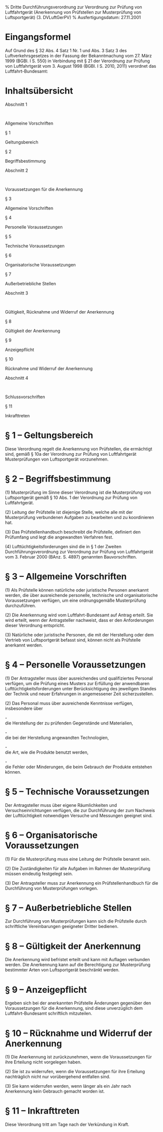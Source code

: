 % Dritte Durchführungsverordnung zur Verordnung zur Prüfung von Luftfahrtgerät (Anerkennung von Prüfstellen zur Musterprüfung von Luftsportgerät)  (3. DVLuftGerPV)
% Ausfertigungsdatum: 27.11.2001
 
# Eingangsformel

Auf Grund des § 32 Abs. 4 Satz 1 Nr. 1 und Abs. 3 Satz 3 des Luftverkehrsgesetzes in der Fassung der Bekanntmachung vom 27. März 1999 (BGBl. I S. 550) in Verbindung mit § 21 der Verordnung zur Prüfung von Luftfahrtgerät vom 3. August 1998 (BGBl. I S. 2010, 2011) verordnet das Luftfahrt-Bundesamt:

# Inhaltsübersicht

Abschnitt 1

 

Allgemeine Vorschriften

§ 1

Geltungsbereich

§ 2

Begriffsbestimmung

Abschnitt 2

 

Voraussetzungen für die Anerkennung

§ 3

Allgemeine Vorschriften

§ 4

Personelle Voraussetzungen

§ 5

Technische Voraussetzungen

§ 6

Organisatorische Voraussetzungen

§ 7

Außerbetriebliche Stellen

Abschnitt 3

 

Gültigkeit, Rücknahme und Widerruf der Anerkennung

§ 8

Gültigkeit der Anerkennung

§ 9

Anzeigepflicht

§ 10

Rücknahme und Widerruf der Anerkennung

Abschnitt 4

 

Schlussvorschriften

§ 11

Inkrafttreten

# § 1 – Geltungsbereich

Diese Verordnung regelt die Anerkennung von Prüfstellen, die ermächtigt sind, gemäß § 10a der Verordnung zur Prüfung von Luftfahrtgerät Musterprüfungen von Luftsportgerät vorzunehmen.

# § 2 – Begriffsbestimmung

(1) Musterprüfung im Sinne dieser Verordnung ist die Musterprüfung von Luftsportgerät gemäß § 10 Abs. 1 der Verordnung zur Prüfung von Luftfahrtgerät.

(2) Leitung der Prüfstelle ist diejenige Stelle, welche alle mit der Musterprüfung verbundenen Aufgaben zu bearbeiten und zu koordinieren hat.

(3) Das Prüfstellenhandbuch beschreibt die Prüfstelle, definiert den Prüfumfang und legt die angewandten Verfahren fest.

(4) Lufttüchtigkeitsforderungen sind die in § 1 der Zweiten Durchführungsverordnung zur Verordnung zur Prüfung von Luftfahrtgerät vom 3. Februar 2000 (BAnz. S. 4897) genannten Bauvorschriften.

# § 3 – Allgemeine Vorschriften

(1) Als Prüfstelle können natürliche oder juristische Personen anerkannt werden, die über ausreichende personelle, technische und organisatorische Voraussetzungen verfügen, um eine ordnungsgemäße Musterprüfung durchzuführen.

(2) Die Anerkennung wird vom Luftfahrt-Bundesamt auf Antrag erteilt. Sie wird erteilt, wenn der Antragsteller nachweist, dass er den Anforderungen dieser Verordnung entspricht.

(3) Natürliche oder juristische Personen, die mit der Herstellung oder dem Vertrieb von Luftsportgerät befasst sind, können nicht als Prüfstelle anerkannt werden.

# § 4 – Personelle Voraussetzungen

(1) Der Antragsteller muss über ausreichendes und qualifiziertes Personal verfügen, um die Prüfung eines Musters zur Erfüllung der anwendbaren Lufttüchtigkeitsforderungen unter Berücksichtigung des jeweiligen Standes der Technik und neuer Erfahrungen in angemessener Zeit sicherzustellen.

(2) Das Personal muss über ausreichende Kenntnisse verfügen, insbesondere über

\-  
die Herstellung der zu prüfenden Gegenstände und Materialien,

\-  
die bei der Herstellung angewandten Technologien,

\-  
die Art, wie die Produkte benutzt werden,

\-  
die Fehler oder Minderungen, die beim Gebrauch der Produkte entstehen können.

# § 5 – Technische Voraussetzungen

Der Antragsteller muss über eigene Räumlichkeiten und Versuchseinrichtungen verfügen, die zur Durchführung der zum Nachweis der Lufttüchtigkeit notwendigen Versuche und Messungen geeignet sind.

# § 6 – Organisatorische Voraussetzungen

(1) Für die Musterprüfung muss eine Leitung der Prüfstelle benannt sein.

(2) Die Zuständigkeiten für alle Aufgaben im Rahmen der Musterprüfung müssen eindeutig festgelegt sein.

(3) Der Antragsteller muss zur Anerkennung ein Prüfstellenhandbuch für die Durchführung von Musterprüfungen vorlegen.

# § 7 – Außerbetriebliche Stellen

Zur Durchführung von Musterprüfungen kann sich die Prüfstelle durch schriftliche Vereinbarungen geeigneter Dritter bedienen.

# § 8 – Gültigkeit der Anerkennung

Die Anerkennung wird befristet erteilt und kann mit Auflagen verbunden werden. Die Anerkennung kann auf die Berechtigung zur Musterprüfung bestimmter Arten von Luftsportgerät beschränkt werden.

# § 9 – Anzeigepflicht

Ergeben sich bei der anerkannten Prüfstelle Änderungen gegenüber den Voraussetzungen für die Anerkennung, sind diese unverzüglich dem Luftfahrt-Bundesamt schriftlich mitzuteilen.

# § 10 – Rücknahme und Widerruf der Anerkennung

(1) Die Anerkennung ist zurückzunehmen, wenn die Voraussetzungen für ihre Erteilung nicht vorgelegen haben.

(2) Sie ist zu widerrufen, wenn die Voraussetzungen für ihre Erteilung nachträglich nicht nur vorübergehend entfallen sind.

(3) Sie kann widerrufen werden, wenn länger als ein Jahr nach Anerkennung kein Gebrauch gemacht worden ist.

# § 11 – Inkrafttreten

Diese Verordnung tritt am Tage nach der Verkündung in Kraft.
